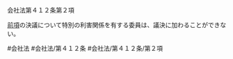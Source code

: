 会社法第４１２条第２項

[前項](会社法＿＿＿＿第４１２条第１項)の決議について特別の利害関係を有する委員は、議決に加わることができない。

#会社法
#会社法/第４１２条
#会社法/第４１２条/第２項
